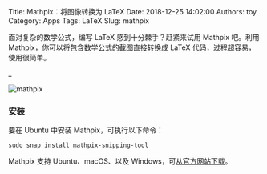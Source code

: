 Title: Mathpix：将图像转换为 LaTeX
Date: 2018-12-25 14:02:00
Authors: toy
Category: Apps
Tags: LaTeX
Slug: mathpix

面对复杂的数学公式，编写 LaTeX 感到十分棘手？赶紧来试用 Mathpix 吧。利用 Mathpix，你可以将包含数学公式的截图直接转换成 LaTeX 代码，过程超容易，使用很简单。

<!-- PELICAN_END_SUMMARY -->_

![mathpix]({filename}/images/mathpix.gif)

### 安装

要在 Ubuntu 中安装 Mathpix，可执行以下命令：

    sudo snap install mathpix-snipping-tool

Mathpix 支持 Ubuntu、macOS、以及 Windows，可[从官方网站下载][m]。

[m]: https://mathpix.com/